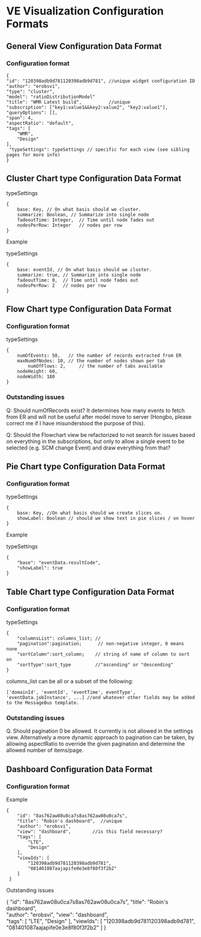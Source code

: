 # VE Visualization Configuration Formats

## General View Configuration Data Format

### Configuration format

	{
    "id": "120398adb9d781120398adb9d781", //unique widget configuration ID
    "author": "erobsvi",
    "type": "cluster",
    "model": "ratioDistributionModel"
    "title": "WMR Latest build",          //unique
    "subscription": ["key1:value1&&key2:value2", "key2:value1"],
    "queryOptions": [],
    "span": 4,
    "aspectRatio": "default",
    "tags": [
        "WMR",
        "Design"
    ],
     "typeSettings": typeSettings // specific for each view (see sibling pages for more info)
	}



## Cluster Chart type Configuration Data Format

typeSettings

	{
    	base: Key, // On what basis should we cluster.
    	summarize: Boolean, // Summarize into single node
    	fadeoutTime: Integer,  // Time until node fades out
    	nodesPerRow: Integer   // nodes per row
	}


Example

typeSettings

	{
    	base: eventId, // On what basis should we cluster.
    	summarize: true, // Summarize into single node
    	fadeoutTime: 0,  // Time until node fades out
    	nodesPerRow: 2   // nodes per row
	}


## Flow Chart type Configuration Data Format


### Configuration format

typeSettings

	{
	    numOfEvents: 50,   // the number of records extracted from ER
    	maxNumOfNodes: 10, // the number of nodes shown per tab
    		numOfFlows: 2,     // the number of tabs available
    	nodeHeight: 60,
    	nodeWidth: 180
 	}
 
### Outstanding issues

Q: Should numOfRecords exist? It determines how many events to fetch from ER and will not be useful after model move to server (Hongbo, please correct me if I have misunderstood the purpose of this).

Q: Should the Flowchart view be refactorized to not search for issues based on everything in the subscriptions, but only to allow a single event to be selected (e.g. SCM change Event) and draw everything from that?



## Pie Chart type Configuration Data Format

### Configuration format

typeSettings

	{
	    base: Key, //On what basis should we create slices on.
	    showLabel: Boolean // should we show text in pie slices / on hover
	}

Example

typeSettings

	{
	    "base": "eventData.resultCode",
	    "showLabel": true
	}



## Table Chart type Configuration Data Format


### Configuration format
typeSettings

	{
    	"columnsList": columns_list; //
    	"pagination":pagination;      // non-negative integer, 0 means none
    	"sortColumn":sort_column;    // string of name of column to sort on
		"sortType":sort_type         //"ascending" or "descending"
	}

columns_list can be all or a subset of the following:

	['domainId', 'eventId', 'eventTime', eventType', 'eventData.jobInstance', ...] //and whatever other fields may be added to the MessageBus template.

### Outstanding issues

Q. Should pagination 0 be allowed. It currently is not allowed in the settings view. Alternatively a more dynamic approach to pagination can be taken, by allowing aspectRatio to override the given pagination and determine the allowed number of items/page.


## Dashboard Configuration Data Format

### Configuration format



Example

	{
		"id": "8as762aw08u0ca7s8as762aw08u0ca7s",
    	"title": "Robin's dashboard",  //unique
    	"author": "erobsvi",
    	"view": "dashboard",        //is this field necessary?
    	"tags": [
        	"LTE",
        	"Design"
    	],
     	"viewIds": [
        	"120398adb9d781120398adb9d781",
       	 	"081401087aajapife0e3e8f80f3f2b2"
    	]
	 }

Outstanding issues
 
{
		"id": "8as762aw08u0ca7s8as762aw08u0ca7s",
    	"title": "Robin's dashboard",  
    	"author": "erobsvi",
    	"view": "dashboard",        
    	"tags": [
        	"LTE",
        	"Design"
    	],
     	"viewIds": [
        	"120398adb9d781120398adb9d781",
       	 	"081401087aajapife0e3e8f80f3f2b2"
    	]
	 }